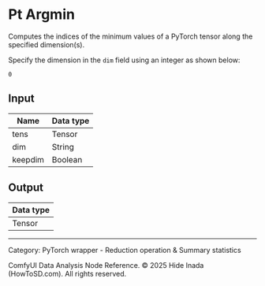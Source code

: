 # Pt Argmin
Computes the indices of the minimum values of a PyTorch tensor along the specified dimension(s).

Specify the dimension in the `dim` field using an integer as shown below:
```
0
```

## Input
| Name | Data type |
|---|---|
| tens | Tensor |
| dim | String |
| keepdim | Boolean |

## Output
| Data type |
|---|
| Tensor |

<HR>
Category: PyTorch wrapper - Reduction operation & Summary statistics

ComfyUI Data Analysis Node Reference. © 2025 Hide Inada (HowToSD.com). All rights reserved.
